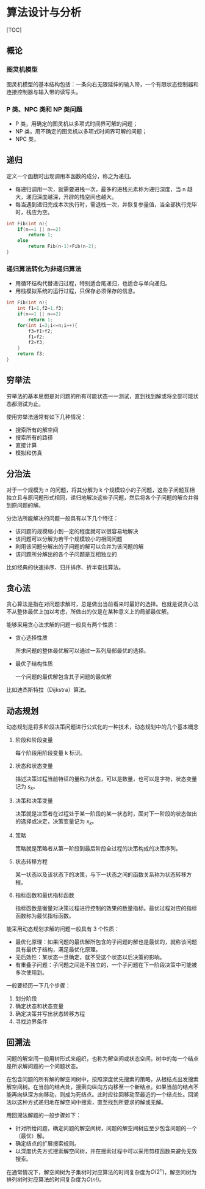 # 算法设计与分析

[TOC]

## 概论

### 图灵机模型

图灵机模型的基本结构包括：一条向右无限延伸的输入带，一个有限状态控制器和连接控制器与输入带的读写头。

### P 类、NPC 类和 NP 类问题

- P 类，用确定的图灵机以多项式时间界可解的问题；
- NP 类，用不确定的图灵机以多项式时间界可解的问题；
- NPC 类，

## 递归

定义一个函数时出现调用本函数的成分，称之为递归。

- 每递归调用一次，就需要进栈一次，最多的进栈元素称为递归深度，当 n 越大，递归深度越深，开辟的栈空间也越大。
- 每当遇到递归完成本次执行时，需退栈一次，并恢复参量值，当全部执行完毕时，栈应为空。

```c++
int Fib(int n){
    if(n==1 || n==2)
        return 1;
    else
        return Fib(n-1)+Fib(n-2);
}
```

### 递归算法转化为非递归算法

- 用循环结构代替递归过程，特别适合尾递归，也适合与单向递归。
- 用栈模拟系统的运行过程，只保存必须保存的信息。

```c++
int Fib(int n){
    int f1=1,f2=1,f3;
    if(n==1 || n==2)
        return 1;
    for(int i=3;i<=n;i++){
        f3=f1+f2;
        f1=f2;
        f2=f3;
    }
    return f3;
}
```

## 穷举法

穷举法的基本思想是对问题的所有可能状态一一测试，直到找到解或将全部可能状态都测试为止。

使用穷举法通常有如下几种情况：

- 搜索所有的解空间
- 搜索所有的路径
- 直接计算
- 模拟和仿真

## 分治法

对于一个规模为 n 的问题，将其分解为 k 个规模较小的子问题，这些子问题互相独立且与原问题形式相同，递归地解决这些子问题，然后将各个子问题的解合并得到原问题的解。

分治法所能解决的问题一般具有以下几个特征：

- 该问题的规模缩小到一定的程度就可以很容易地解决
- 该问题可以分解为若干个规模较小的相同问题
- 利用该问题分解出的子问题的解可以合并为该问题的解
- 该问题所分解出的各个子问题是互相独立的

比如经典的快速排序、归并排序、折半查找算法。

## 贪心法

贪心算法是指在对问题求解时，总是做出当前看来时最好的选择。也就是说贪心法不从整体最优上加以考虑，所做出的仅是在某种意义上的局部最优解。

能够采用贪心法求解的问题一般具有两个性质：

- 贪心选择性质

  所求问题的整体最优解可以通过一系列局部最优的选择。

- 最优子结构性质

  一个问题的最优解包含其子问题的最优解

比如迪杰斯特拉（Dijkstra）算法。

## 动态规划

动态规划是将多阶段决策问题进行公式化的一种技术，动态规划中的几个基本概念

1. 阶段和阶段变量

   每个阶段用阶段变量 k 标识。

2. 状态和状态变量

   描述决策过程当前特征的量称为状态，可以是数量，也可以是字符，状态变量记为 $s_k$。

3. 决策和决策变量

   决策就是决策者在过程处于某一阶段的某一状态时，面对下一阶段的状态做出的选择或决定，决策变量记为 $x_k$。

4. 策略

   策略就是策略者从第一阶段到最后阶段全过程的决策构成的决策序列。

5. 状态转移方程

   某一状态以及该状态下的决策，与下一状态之间的函数关系称为状态转移方程。

6. 指标函数和最优指标函数

   指标函数是衡量对决策过程进行控制的效果的数量指标。最优过程对应的指标函数称为最优指标函数。

能采用动态规划求解的问题一般具有 3 个性质：

- 最优化原理：如果问题的最优解所包含的子问题的解也是最优的，就称该问题具有最优子结构，满足最优化原理。
- 无后效性：某状态一旦确定，就不受这个状态以后决策的影响。
- 有重叠子问题：子问题之间是不独立的，一个子问题在下一阶段决策中可能被多次使用到。

一般要经历一下几个步骤：

1. 划分阶段
2. 确定状态和状态变量
3. 确定决策并写出状态转移方程
4. 寻找边界条件

## 回溯法

问题的解空间一般用树形式来组织，也称为解空间或状态空间，树中的每一个结点是所求解问题的一个问题状态。

在包含问题的所有解的解空间树中，按照深度优先搜索的策略，从根结点出发搜索解空间树。在当前的结点处，搜索向纵向方向移至一个新结点。如果当前的结点不能再向纵深方向移动，则成为死结点。此时应往回移动至最近的一个结点处。回溯法以这种方式递归地在解空间中搜索，直至找到所要求的解或无解。

用回溯法解题的一般步骤如下：

- 针对所给问题，确定问题的解空间树，问题的解空间树应至少包含问题的一个（最优）解。
- 确定结点的扩展搜索规则。
- 以深度优先方式搜索解空间树，并在搜索过程中可以采用剪枝函数来避免无效搜索。

在通常情况下，解空间树为子集树时对应算法的时间复杂度为$O(2^n)$，解空间树为排列树时对应算法的时间复杂度为$O(n!)$。